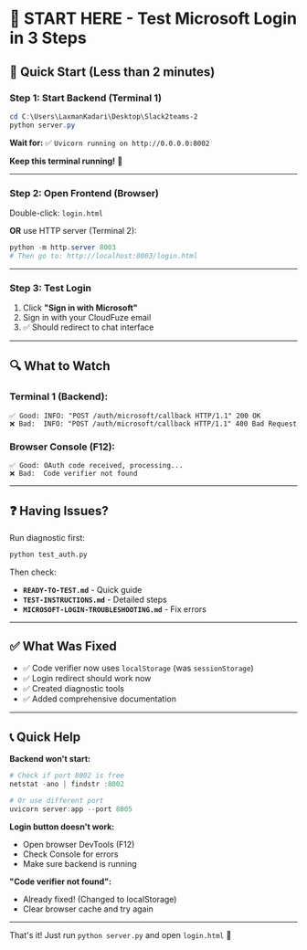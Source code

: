 # 🎯 START HERE - Test Microsoft Login in 3 Steps

## 🚀 Quick Start (Less than 2 minutes)

### **Step 1: Start Backend** (Terminal 1)

```powershell
cd C:\Users\LaxmanKadari\Desktop\Slack2teams-2
python server.py
```

**Wait for:** ✅ `Uvicorn running on http://0.0.0.0:8002`

**Keep this terminal running!** 🔴

---

### **Step 2: Open Frontend** (Browser)

Double-click: `login.html`

**OR** use HTTP server (Terminal 2):
```powershell
python -m http.server 8003
# Then go to: http://localhost:8003/login.html
```

---

### **Step 3: Test Login**

1. Click **"Sign in with Microsoft"**
2. Sign in with your CloudFuze email
3. ✅ Should redirect to chat interface

---

## 🔍 What to Watch

### Terminal 1 (Backend):
```
✅ Good: INFO: "POST /auth/microsoft/callback HTTP/1.1" 200 OK
❌ Bad:  INFO: "POST /auth/microsoft/callback HTTP/1.1" 400 Bad Request
```

### Browser Console (F12):
```
✅ Good: OAuth code received, processing...
❌ Bad:  Code verifier not found
```

---

## ❓ Having Issues?

Run diagnostic first:
```bash
python test_auth.py
```

Then check:
- **`READY-TO-TEST.md`** - Quick guide
- **`TEST-INSTRUCTIONS.md`** - Detailed steps
- **`MICROSOFT-LOGIN-TROUBLESHOOTING.md`** - Fix errors

---

## ✅ What Was Fixed

- ✅ Code verifier now uses `localStorage` (was `sessionStorage`)
- ✅ Login redirect should work now
- ✅ Created diagnostic tools
- ✅ Added comprehensive documentation

---

## 📞 Quick Help

**Backend won't start:**
```powershell
# Check if port 8002 is free
netstat -ano | findstr :8002

# Or use different port
uvicorn server:app --port 8005
```

**Login button doesn't work:**
- Open browser DevTools (F12)
- Check Console for errors
- Make sure backend is running

**"Code verifier not found":**
- Already fixed! (Changed to localStorage)
- Clear browser cache and try again

---

That's it! Just run `python server.py` and open `login.html` 🎉



